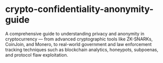 # crypto-confidentiality-anonymity-guide
A comprehensive guide to understanding privacy and anonymity in cryptocurrency — from advanced cryptographic tools like ZK-SNARKs, CoinJoin, and Monero, to real-world government and law enforcement tracking techniques such as blockchain analytics, honeypots, subpoenas, and protocol flaw exploitation. 
